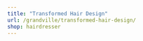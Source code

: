 ```yaml
---
title: "Transformed Hair Design"
url: /grandville/transformed-hair-design/
shop: hairdresser
---
```

